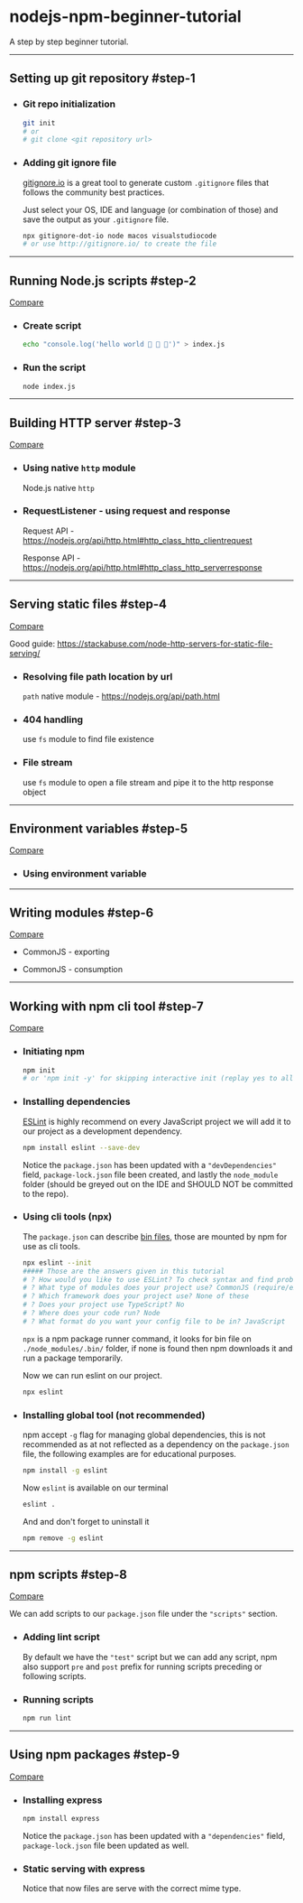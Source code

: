 # nodejs-npm-beginner-tutorial

A step by step beginner tutorial.

---

## Setting up git repository #step-1

- ### Git repo initialization

  ```bash
  git init
  # or
  # git clone <git repository url>
  ```

- ### Adding git ignore file

  [gitignore.io](http://gitignore.io/) is a great tool to generate custom `.gitignore` files that follows the community best practices.

  Just select your OS, IDE and language (or combination of those) and save the output as your `.gitignore` file.

  ```bash
  npx gitignore-dot-io node macos visualstudiocode
  # or use http://gitignore.io/ to create the file
  ```

---

## Running Node.js scripts #step-2

[Compare](https://github.com/noygal/nodejs-npm-beginner-tutorial/compare/step/1...step/2)

- ### Create script

  ```bash
  echo "console.log('hello world 👋 👋 👋')" > index.js
  ```

- ### Run the script
  
  ```bash
  node index.js
  ```

---

## Building HTTP server #step-3

[Compare](https://github.com/noygal/nodejs-npm-beginner-tutorial/compare/step/2...step/3)

- ### Using native `http` module

  Node.js native `http`

- ### RequestListener - using request and response

  Request API - https://nodejs.org/api/http.html#http_class_http_clientrequest

  Response API - https://nodejs.org/api/http.html#http_class_http_serverresponse

---

## Serving static files #step-4

[Compare](https://github.com/noygal/nodejs-npm-beginner-tutorial/compare/step/3...step/4)

Good guide: https://stackabuse.com/node-http-servers-for-static-file-serving/

- ### Resolving file path location by url

  `path` native module - https://nodejs.org/api/path.html

- ### 404 handling

  use `fs` module to find file existence

- ### File stream

  use `fs` module to open a file stream and pipe it to the http response object

---

## Environment variables #step-5

[Compare](https://github.com/noygal/nodejs-npm-beginner-tutorial/compare/step/4...step/5)

- ### Using environment variable

---

## Writing modules #step-6

[Compare](https://github.com/noygal/nodejs-npm-beginner-tutorial/compare/step/5...step/6)

- CommonJS - exporting

- CommonJS - consumption

---

## Working with npm cli tool #step-7

[Compare](https://github.com/noygal/nodejs-npm-beginner-tutorial/compare/step/6...step/7)

- ### Initiating npm

  ```bash
  npm init
  # or 'npm init -y' for skipping interactive init (replay yes to all)
  ```

- ### Installing dependencies

  [ESLint](https://eslint.org/docs/user-guide/getting-started) is highly recommend on every JavaScript project we will add it to our project as a development dependency.

  ```bash
  npm install eslint --save-dev
  ```

  Notice the `package.json` has been updated with a `"devDependencies"` field, `package-lock.json` file been created, and lastly the `node_module` folder (should be greyed out on the IDE and SHOULD NOT be committed to the repo).

- ### Using cli tools (npx)

  The `package.json` can describe [bin files](https://docs.npmjs.com/files/package.json#bin), those are mounted by npm for use as cli tools.

  ```bash
  npx eslint --init
  ##### Those are the answers given in this tutorial
  # ? How would you like to use ESLint? To check syntax and find problems
  # ? What type of modules does your project use? CommonJS (require/exports)
  # ? Which framework does your project use? None of these
  # ? Does your project use TypeScript? No
  # ? Where does your code run? Node
  # ? What format do you want your config file to be in? JavaScript
  ```

  `npx` is a npm package runner command, it looks for bin file on `./node_modules/.bin/` folder, if none is found then npm downloads it and run a package temporarily.

  Now we can run eslint on our project.

  ```bash
  npx eslint
  ```

- ### Installing global tool (not recommended)

  npm accept `-g` flag for managing global dependencies, this is not recommended as at not reflected as a dependency on the `package.json` file, the following examples are for educational purposes.

  ```bash
  npm install -g eslint
  ```

  Now `eslint` is available on our terminal

  ```bash
  eslint .
  ```

  And and don't forget to uninstall it

  ```bash
  npm remove -g eslint
  ```

---

## npm scripts #step-8

[Compare](https://github.com/noygal/nodejs-npm-beginner-tutorial/compare/step/7...step/8)


  We can add scripts to our `package.json` file under the `"scripts"` section.

- ### Adding lint script

  By default we have the `"test"` script but we can add any script, npm also support `pre` and `post` prefix for running scripts preceding or following scripts.

- ### Running scripts

  ```bash
  npm run lint
  ```

---

## Using npm packages #step-9

[Compare](https://github.com/noygal/nodejs-npm-beginner-tutorial/compare/step/8...step/9)

- ### Installing express

  ```bash
  npm install express
  ```

  Notice the `package.json` has been updated with a `"dependencies"` field, `package-lock.json` file been updated as well.
  
- ### Static serving with express

  Notice that now files are serve with the correct mime type.

